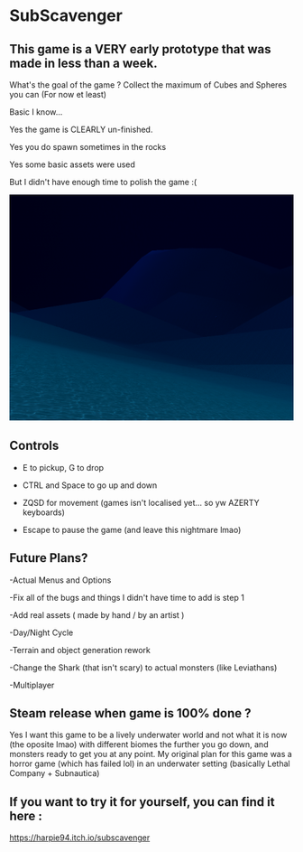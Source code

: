 # SubScavenger

## **This game is a VERY early prototype that was made in less than a week.**

What's the goal of the game ? Collect the maximum of Cubes and Spheres you can (For now et least) 

Basic I know...

Yes the game is CLEARLY un-finished. 

Yes you do spawn sometimes in the rocks 

Yes some basic assets were used

But I didn't have enough time to polish the game :(

![Image 1](GithubAssets/Screenshot.png)

## Controls

- E to pickup, G to drop

- CTRL and Space to go up and down

- ZQSD for movement (games isn't localised yet... so yw AZERTY keyboards)

- Escape to pause the game (and leave this nightmare lmao)


## Future Plans?

-Actual Menus and Options

-Fix all of the bugs and things I didn't have time to add is step 1

-Add real assets ( made by hand / by an artist )

-Day/Night Cycle

-Terrain and object generation rework

-Change the Shark (that isn't scary) to actual monsters (like Leviathans)

-Multiplayer

## Steam release when game is 100% done ?

Yes 
I want this game to be a lively underwater world and not what it is now (the oposite lmao) with different biomes the further you go down, and monsters ready to get you at any point.
My original plan for this game was a horror game (which has failed lol) in an underwater setting (basically Lethal Company + Subnautica)

## If you want to try it for yourself, you can find it here :
https://harpie94.itch.io/subscavenger
